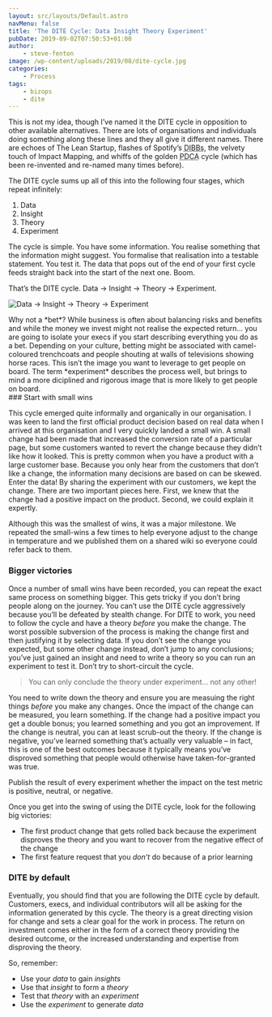 ```yaml
---
layout: src/layouts/Default.astro
navMenu: false
title: 'The DITE Cycle: Data Insight Theory Experiment'
pubDate: 2019-09-02T07:50:53+01:00
author:
    - steve-fenton
image: /wp-content/uploads/2019/08/dite-cycle.jpg
categories:
    - Process
tags:
    - bizops
    - dite
---
```


This is not my idea, though I’ve named it the DITE cycle in opposition to other available alternatives. There are lots of organisations and individuals doing something along these lines and they all give it different names. There are echoes of The Lean Startup, flashes of Spotify’s <abbr title="Data Insight Belief Bet">DIBBs</abbr>, the velvety touch of Impact Mapping, and whiffs of the golden <abbr title="Plan Do Check Act">PDCA</abbr> cycle (which has been re-invented and re-named many times before).

The DITE cycle sums up all of this into the following four stages, which repeat infinitely:

1. Data
2. Insight
3. Theory
4. Experiment

The cycle is simple. You have some information. You realise something that the information might suggest. You formalise that realisation into a testable statement. You test it. The data that pops out of the end of your first cycle feeds straight back into the start of the next one. Boom.

That’s the DITE cycle. Data -&gt; Insight -&gt; Theory -&gt; Experiment.

![Data -> Insight -> Theory -> Experiment](/wp-content/uploads/2019/08/dite-cycle.jpg)

<aside>Why not a *bet*? While business is often about balancing risks and benefits and while the money we invest might not realise the expected return… you are going to isolate your execs if you start describing everything you do as a bet. Depending on your culture, betting might be associated with camel-coloured trenchcoats and people shouting at walls of televisions showing horse races. This isn’t the image you want to leverage to get people on board. The term *experiment* describes the process well, but brings to mind a more diciplined and rigorous image that is more likely to get people on board.</aside>### Start with small wins

This cycle emerged quite informally and organically in our organisation. I was keen to land the first official product decision based on real data when I arrived at this organisation and I very quickly landed a small win. A small change had been made that increased the conversion rate of a particular page, but some customers wanted to revert the change because they didn’t like how it looked. This is pretty common when you have a product with a large customer base. Because you only hear from the customers that don’t like a change, the information many decisions are based on can be skewed. Enter the data! By sharing the experiment with our customers, we kept the change. There are two important pieces here. First, we knew that the change had a positive impact on the product. Second, we could explain it expertly.

Although this was the smallest of wins, it was a major milestone. We repeated the small-wins a few times to help everyone adjust to the change in temperature and we published them on a shared wiki so everyone could refer back to them.

### Bigger victories

Once a number of small wins have been recorded, you can repeat the exact same process on something bigger. This gets tricky if you don’t bring people along on the journey. You can’t use the DITE cycle aggressively because you’ll be defeated by stealth change. For DITE to work, you need to follow the cycle and have a theory *before* you make the change. The worst possible subversion of the process is making the change first and then justifying it by selecting data. If you don’t see the change you expected, but some other change instead, don’t jump to any conclusions; you’ve just gained an insight and need to write a theory so you can run an experiment to test it. Don’t try to short-circuit the cycle.

> You can only conclude the theory under experiment… not any other!

You need to write down the theory and ensure you are measuing the right things *before* you make any changes. Once the impact of the change can be measured, you learn something. If the change had a positive impact you get a double bonus; you learned something and you got an improvement. If the change is neutral, you can at least scrub-out the theory. If the change is negative, you’ve learned something that’s actually very valuable – in fact, this is one of the best outcomes because it typically means you’ve disproved something that people would otherwise have taken-for-granted was true.

Publish the result of every experiment whether the impact on the test metric is positive, neutral, or negative.

Once you get into the swing of using the DITE cycle, look for the following big victories:

- The first product change that gets rolled back because the experiment disproves the theory and you want to recover from the negative effect of the change
- The first feature request that you *don’t* do because of a prior learning

### DITE by default

Eventually, you should find that you are following the DITE cycle by default. Customers, execs, and individual contributors will all be asking for the information generated by this cycle. The theory is a great directing vision for change and sets a clear goal for the work in process. The return on investment comes either in the form of a correct theory providing the desired outcome, or the increased understanding and expertise from disproving the theory.

So, remember:

- Use your *data* to gain *insights*
- Use that *insight* to form a *theory*
- Test that *theory* with an *experiment*
- Use the *experiment* to generate *data*